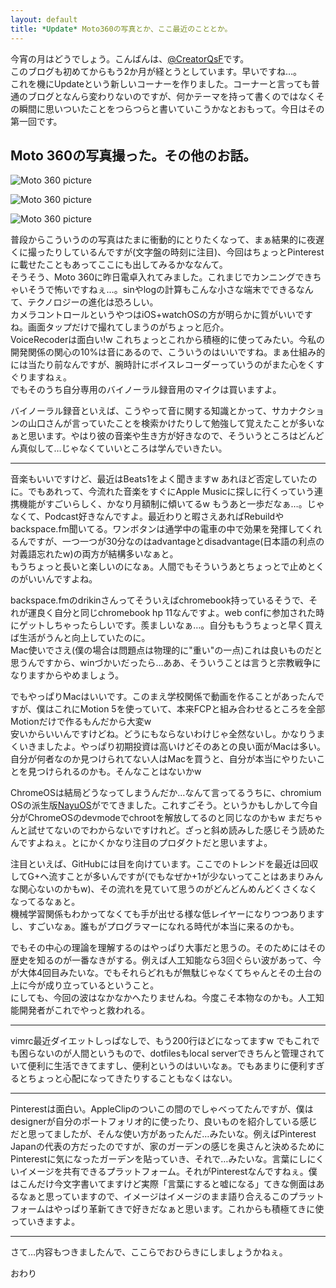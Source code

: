 ```yaml
---
layout: default
title: *Update* Moto360の写真とか、ここ最近のこととか。
---
```

今宵の月はどうでしょう。こんばんは、[@CreatorQsF](http://f.9en.co/?move=mainSns)です。  
このブログも初めてからもう2か月が経とうとしています。早いですね…。  
これを機にUpdateという新しいコーナーを作りました。コーナーと言っても普通のブログとなんら変わりないのですが、何かテーマを持って書くのではなくその瞬間に思いついたことをつらつらと書いていこうかなとおもって。今日はその第一回です。

## Moto 360の写真撮った。その他のお話。

![Moto 360 picture](https://s-media-cache-ak0.pinimg.com/originals/d7/93/0b/d7930b629c13d01b5c069f1362986695.jpg)

![Moto 360 picture](https://s-media-cache-ak0.pinimg.com/originals/70/5e/7e/705e7e3549fb856e9eccf062580a0783.jpg)

![Moto 360 picture](https://s-media-cache-ak0.pinimg.com/originals/e2/e7/7a/e2e77a9860f796d0c0983d6f1a204480.jpg)

普段からこういうのの写真はたまに衝動的にとりたくなって、まぁ結果的に夜遅くに撮ったりしているんですが(文字盤の時刻に注目)、今回はちょっとPinterestに載せたこともあってここにも出してみるかななんて。  
そうそう、Moto 360に昨日電卓入れてみました。これまじでカンニングできちゃいそうで怖いですねぇ…。sinやlogの計算もこんな小さな端末でできるなんて、テクノロジーの進化は恐ろしい。  
カメラコントロールというやつはiOS+watchOSの方が明らかに質がいいですね。画面タップだけで撮れてしまうのがちょっと厄介。  
VoiceRecoderは面白い!w これちょっとこれから積極的に使ってみたい。今私の開発関係の関心の10%は音にあるので、こういうのはいいですね。まぁ仕組み的には当たり前なんですが、腕時計にボイスレコーダーっていうのがまた心をくすぐりますねぇ。  
でもそのうち自分専用のバイノーラル録音用のマイクは買いますよ。

バイノーラル録音といえば、こうやって音に関する知識とかって、サカナクションの山口さんが言っていたことを検索かけたりして勉強して覚えたことが多いなぁと思います。やはり彼の音楽や生き方が好きなので、そういうところはどんどん真似して…じゃなくていいところは学んでいきたい。

***

音楽もいいですけど、最近はBeats1をよく聞きますw あれほど否定していたのに。でもあれって、今流れた音楽をすぐにApple Musicに探しに行くっていう連携機能がすごいらしく、かなり月額制に傾いてるw もうあと一歩だなぁ…。じゃなくて、Podcast好きなんですよ。最近わりと暇さえあればRebuildやbackspace.fm聞いてる。ワンボタンは通学中の電車の中で効果を発揮してくれるんですが、一つ一つが30分なのはadvantageとdisadvantage(日本語の利点の対義語忘れたw)の両方が結構多いなぁと。  
もうちょっと長いと楽しいのになぁ。人間でもそういうあとちょっとで止めとくのがいいんですよね。

backspace.fmのdrikinさんってそういえばchromebook持っているそうで、それが運良く自分と同じchromebook hp 11なんですよ。web confに参加された時にゲットしちゃったらしいです。羨ましいなぁ…。自分ももうちょっと早く買えば生活がうんと向上していたのに。  
Mac使いでさえ(僕の場合は問題点は物理的に"重い"の一点)これは良いものだと思うんですから、winづかいだったら…ああ、そういうことは言うと宗教戦争になりますからやめましょう。

でもやっぱりMacはいいです。このまえ学校関係で動画を作ることがあったんですが、僕はこれにMotion 5を使っていて、本来FCPと組み合わせるところを全部Motionだけで作るもんだから大変w  
安いからいいんですけどね。どうにもならないわけじゃ全然ないし。かなりうまくいきましたよ。やっぱり初期投資は高いけどそのあとの良い面がMacは多い。自分が何者なのか見つけられてない人はMacを買うと、自分が本当にやりたいことを見つけられるのかも。そんなことはないかw

ChromeOSは結局どうなってしまうんだか…なんて言ってるうちに、chromium OSの派生版[NayuOS](https://www.nayuos.com/)がでてきました。これすごそう。というかもしかして今自分がChromeOSのdevmodeでchrootを解放してるのと同じなのかもw まだちゃんと試せてないのでわからないですけれど。ざっと斜め読みした感じそう読めたんですよねぇ。とにかくかなり注目のプロダクトだと思いますよ。

注目といえば、GitHubには目を向けています。ここでのトレンドを最近は回収してG+へ流すことが多いんですが(でもなぜか+1が少ないってことはあまりみんな関心ないのかもw)、その流れを見ていて思うのがどんどんめんどくさくなくなってるなぁと。  
機械学習関係もわかってなくても手が出せる様な低レイヤーになりつつありますし、すごいなぁ。誰もがプログラマーになれる時代が本当に来るのかも。

でもその中心の理論を理解するのはやっぱり大事だと思うの。そのためにはその歴史を知るのが一番なきがする。例えば人工知能なら3回ぐらい波があって、今が大体4回目みたいな。でもそれらどれもが無駄じゃなくてちゃんとその土台の上に今が成り立っているということ。  
にしても、今回の波はなかなかへたりませんね。今度こそ本物なのかも。人工知能開発者がこれでやっと救われる。

***

vimrc最近ダイエットしっぱなしで、もう200行ほどになってますw でもこれでも困らないのが人間というもので、dotfilesもlocal serverできちんと管理されていて便利に生活できてますし、便利というのはいいなぁ。でもあまりに便利すぎるとちょっと心配になってきたりすることもなくはない。

***

Pinterestは面白い。AppleClipのついこの間のでしゃべってたんですが、僕はdesignerが自分のポートフォリオ的に使ったり、良いものを紹介している感じだと思ってましたが、そんな使い方があったんだ…みたいな。例えばPinterest Japanの代表の方だったのですが、家のガーデンの感じを奥さんと決めるためにPinterestに気になったガーデンを貼っていき、それで…みたいな。言葉にしにくいイメージを共有できるプラットフォーム。それがPinterestなんですねぇ。僕はこんだけ今文字書いてますけど実際「言葉にすると嘘になる」てきな側面はあるなぁと思っていますので、イメージはイメージのまま語り合えるこのプラットフォームはやっぱり革新てきで好きだなぁと思います。これからも積極てきに使っていきますよ。

***

さて…内容もつきましたんで、ここらでおひらきにしましょうかねぇ。

おわり